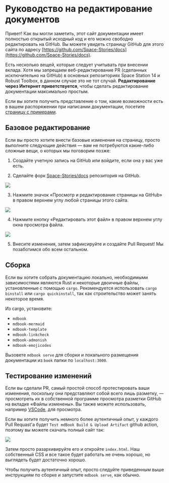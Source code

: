 # Руководство на редактирование документов

Привет! Как вы могли заметить, этот сайт документации имеет полностью открытый исходный код и его можно свободно редактировать на GitHub. Вы можете увидеть страницу GitHub для этого сайта по адресу [https://github.com/Space-Stories/docs](https://github.com/Space-Stories/docs).

Есть несколько вещей, которые следует учитывать при внесении вклада. Хотя мы запрещаем веб-редактирование PR (сделанных исключительно на GitHub) в основных репозиториях Space Station 14 и Robust Toolbox, в данном случае это не тот случай. **Редактирование через Интернет приветствуется**, чтобы сделать редактирование документации максимально простым.

Если вы хотите получить представление о том, какие возможности есть в вашем распоряжении при написании документации, посетите [страницу с примерами](./docs-example-page.md).

## Базовое редактирование

Если вы просто хотите внести базовые изменения на страницу, просто выполните следующие действия — вам не потребуются какие-либо сложные вещи, о которых мы поговорим позже:

1. Создайте учетную запись на GitHub или войдите, если она у вас уже есть.

2. Сделайте форк [Space-Stories/docs](https://github.com/Space-Stories/docs) репозитория на GitHub.

![](../../en/assets/images/meta-create-fork.png)

3. Нажмите значок «Просмотр и редактирование страницы на GitHub» в правом верхнем углу любой страницы этого сайта.

![](../../en/assets/images/meta-edit-page-button.png)

4. Нажмите кнопку «Редактировать этот файл» в правом верхнем углу окна просмотра файла.

![](../../en/assets/images/meta-edit-file.png)

5. Внесите изменения, затем зафиксируйте и создайте Pull Request! Мы позаботимся обо всем остальном.

## Сборка

Если вы хотите собрать документацию локально, необходимыми зависимостями являются Rust и некоторые двоичные файлы, установленные с помощью `cargo`. Рекомендуется использовать `cargo binstall` или `cargo quickinstall`, так как строительство может занять некоторое время.

Из cargo, установите:
- `mdbook`
- `mdbook-mermaid`
- `mdbook-template`
- `mdbook-linkcheck`
- `mdbook-admonish`
- `mdbook-emojicodes`

Вызовете `mdbook serve` для сборки и локального размещения документации из `book` папки по `localhost:3000`.

## Тестирование изменений

Если вы сделали PR, самый простой способ протестировать ваши изменения, поскольку они представляют собой всего лишь разметку, — просмотреть их в собственной программе просмотра разметки GitHub на вкладке «Файлы изменены». Вы также можете использовать, например [VSCode](https://marketplace.visualstudio.com/items?itemName=shd101wyy.markdown-preview-enhanced), для просмотра.

Если вы хотите получить немного более аутентичный опыт, у каждого Pull Requast'а будет `Test mdBook Build & Upload Artifact` github action, поэтому вы можете скачать полный сайт так:

![](../../en/assets/images/meta-artifact-download.png)

Затем просто разархивируйте его и откройте `index.html`. Наш собственный CSS и все такое будет работать не очень хорошо, но выглядеть будет достаточно хорошо.

Чтобы получить аутентичный опыт, просто следуйте приведенным выше инструкциям по сборке и запустите `mdbook serve`, как обычно.
